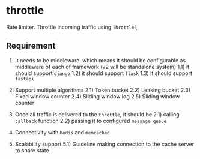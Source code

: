 # throttle
Rate limiter. Throttle incoming traffic using `Throttle`!, 

## Requirement

1. It needs to be middleware, which means it should be configurable as middleware of each of framework (v2 will be standalone system)
  1.1) it should support `django`
  1.2) it should support `flask`
  1.3) it should support `fastapi`

2. Support multiple algorithms
  2.1) Token bucket
  2.2) Leaking bucket
  2.3) Fixed window counter
  2.4) Sliding window log
  2.5) Sliding window counter
     
3. Once all traffic is delivered to the `throttle`, it should be
  2.1) calling `callback` function
  2.2) passing it to configured `message queue`

4. Connectivity with `Redis` and `memcached`

5. Scalability support
   5.1) Guideline making connection to the cache server to share state

